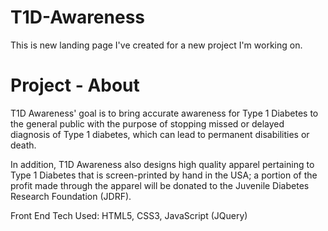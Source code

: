 # T1D-Awareness

This is new landing page I've created for a new project I'm working on. 

# Project - About

T1D Awareness' goal is to bring accurate awareness for Type 1 Diabetes to the general public with the purpose of stopping missed or delayed diagnosis of Type 1 diabetes, which can lead to permanent disabilities or death. 

In addition, T1D Awareness also designs high quality apparel pertaining to Type 1 Diabetes that is screen-printed by hand in the USA; a portion of the profit made through the apparel will be donated to the Juvenile Diabetes Research Foundation (JDRF).

Front End Tech Used: HTML5, CSS3, JavaScript (JQuery)
